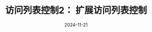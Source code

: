 ---
type: experiment
date: 2024-11-21
title: 访问列表控制2： 扩展访问列表控制
tldr: "Extended ACL"
thumbnail: /static_files/presentations/experiment/acl/acl.jpg
links: 
    - url: /static_files/presentations/experiment/acl/扩展访问控制列表的配置.ppt
      name: slides
    - url: /static_files/presentations/experiment/acl/MobaXterm_Personal_22.1.exe
      name: software
    - url: /static_files/presentations/experiment/acl/12-扩展访问控制列表实验模板.doc
      name: template
    - url: https://web.ugreen.cloud/web/#/file/c47e637d2fe543068dcb382c4d84ecb1
      name: submission site
---